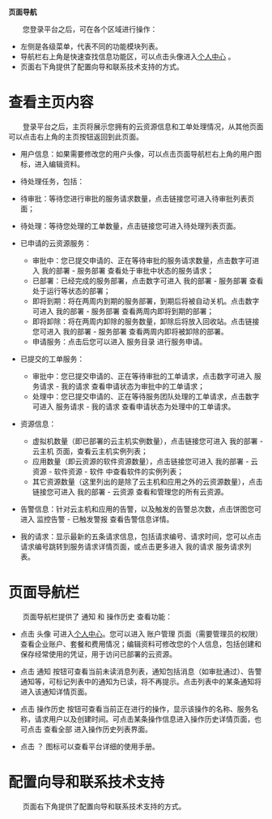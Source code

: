 


**页面导航**


　　您登录平台之后，可在各个区域进行操作：
* 左侧是各级菜单，代表不同的功能模块列表。
* 导航栏右上角是快速查找信息功能区，可以点击头像进入[个人中心](https://cloudchef.github.io/doc/AdminDoc/02首页/个人中心.html) 。
* 页面右下角提供了配置向导和联系技术支持的方式。

# 查看主页内容

　　登录平台之后，主页将展示您拥有的云资源信息和工单处理情况，从其他页面可以点击右上角的主页按钮返回到此页面。

* 用户信息：如果需要修改您的用户头像，可以点击页面导航栏右上角的用户图标，进入编辑资料。

* 待处理任务，包括：

 * 待审批：等待您进行审批的服务请求数量，点击链接您可进入待审批列表页面；
 * 待处理：等待您处理的工单数量，点击链接您可进入待处理列表页面。

* 已申请的云资源服务：

    * 审批中：您已提交申请的、正在等待审批的服务请求数量，点击数字可进入 我的部署 - 服务部署 查看处于审批中状态的服务请求；
    * 已部署：已经完成的服务部署，点击数字可进入 我的部署 - 服务部署 查看处于运行等状态的部署；
    * 即将到期：将在两周内到期的服务部署，到期后将被自动关机。点击数字可进入 我的部署 - 服务部署 查看两周内即将到期的部署；
    * 即将卸除：将在两周内卸除的服务数量，卸除后将放入回收站。点击链接您可进入 我的部署 - 服务部署 查看两周内即将被卸除的部署。
    * 申请服务：点击后您可以进入 服务目录 进行服务申请。

* 已提交的工单服务：

  * 审批中：您已提交申请的、正在等待审批的工单请求，点击数字可进入 服务请求 - 我的请求 查看申请状态为审批中的工单请求；
  * 处理中：您已提交申请的、正在等待服务团队处理的工单请求，点击数字可进入 服务请求 - 我的请求 查看申请状态为处理中的工单请求。

* 资源信息：

  * 虚拟机数量（即已部署的云主机实例数量），点击链接您可进入 我的部署 - 云主机 页面，查看云主机实例列表；
  * 应用数量（即云资源的软件资源数量），点击链接您可进入 我的部署 - 云资源 - 软件资源 - 软件 中查看软件的实例列表；
  * 其它资源数量（这里列出的是除了云主机和应用之外的云资源数量），点击链接您可进入 我的部署 - 云资源 查看和管理您的所有云资源。

* 告警信息：针对云主机和应用的告警，以及触发的告警总次数，点击饼图您可进入 监控告警 - 已触发警报 查看告警信息详情。

* 我的请求：显示最新的五条请求信息，包括请求编号、请求时间，您可以点击请求编号跳转到服务请求详情页面，或点击更多进入 我的请求 服务请求列表。

# 页面导航栏

　　页面导航栏提供了 通知 和 操作历史 查看功能：

* 点击 头像 可进入[个人中心](https://cloudchef.github.io/doc/AdminDoc/02首页/个人中心.html)。您可以进入 账户管理 页面（需要管理员的权限）查看企业账户、套餐和费用情况；编辑资料可修改您的个人信息，包括创建和保存经常使用的凭证，用于访问已部署的云资源。

* 点击 通知 按钮可查看当前未读消息列表，通知包括消息（如审批通过）、告警通知等，可标记列表中的通知为已读，将不再提示。点击列表中的某条通知将进入该通知详情页面。

* 点击 操作历史 按钮可查看当前正在进行的操作，显示该操作的名称、服务名称，请求用户以及创建时间。可点击某条操作信息进入操作历史详情页面，也可点击 查看全部 进入操作历史列表界面。

* 点击 ？ 图标可以查看平台详细的使用手册。

# 配置向导和联系技术支持

　　页面右下角提供了配置向导和联系技术支持的方式。
